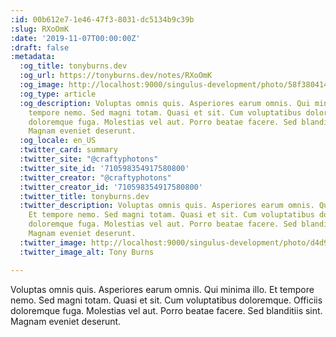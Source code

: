 ```yaml
---
:id: 00b612e7-1e46-47f3-8031-dc5134b9c39b
:slug: RXoOmK
:date: '2019-11-07T00:00:00Z'
:draft: false
:metadata:
  :og_title: tonyburns.dev
  :og_url: https://tonyburns.dev/notes/RXoOmK
  :og_image: http://localhost:9000/singulus-development/photo/58f380414bbd67653d0fe2bf14b4ece0.jpeg
  :og_type: article
  :og_description: Voluptas omnis quis. Asperiores earum omnis. Qui minima illo. Et
    tempore nemo. Sed magni totam. Quasi et sit. Cum voluptatibus doloremque. Officiis
    doloremque fuga. Molestias vel aut. Porro beatae facere. Sed blanditiis sint.
    Magnam eveniet deserunt.
  :og_locale: en_US
  :twitter_card: summary
  :twitter_site: "@craftyphotons"
  :twitter_site_id: '710598354917580800'
  :twitter_creator: "@craftyphotons"
  :twitter_creator_id: '710598354917580800'
  :twitter_title: tonyburns.dev
  :twitter_description: Voluptas omnis quis. Asperiores earum omnis. Qui minima illo.
    Et tempore nemo. Sed magni totam. Quasi et sit. Cum voluptatibus doloremque. Officiis
    doloremque fuga. Molestias vel aut. Porro beatae facere. Sed blanditiis sint.
    Magnam eveniet deserunt.
  :twitter_image: http://localhost:9000/singulus-development/photo/d4d90e1ca63a3a7341caeb48014d2739.jpeg
  :twitter_image_alt: Tony Burns

---
```


Voluptas omnis quis. Asperiores earum omnis. Qui minima illo. Et tempore nemo. Sed magni totam. Quasi et sit. Cum voluptatibus doloremque. Officiis doloremque fuga. Molestias vel aut. Porro beatae facere. Sed blanditiis sint. Magnam eveniet deserunt.
